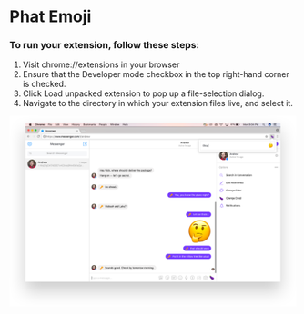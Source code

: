 # Phat Emoji

### To run your extension, follow these steps:
1. Visit chrome://extensions in your browser
1. Ensure that the Developer mode checkbox in the top right-hand corner is checked.
1. Click Load unpacked extension to pop up a file-selection dialog.
1. Navigate to the directory in which your extension files live, and select it.

![](screenshots/photo.png)


